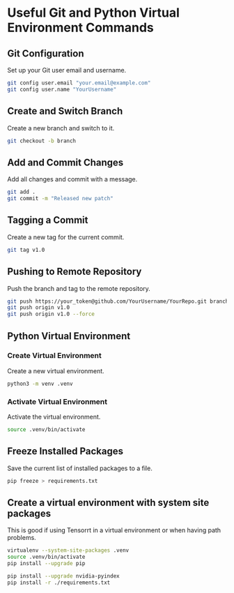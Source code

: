 
# Useful Git and Python Virtual Environment Commands

## Git Configuration
Set up your Git user email and username.
```bash
git config user.email "your.email@example.com"
git config user.name "YourUsername"
```

## Create and Switch Branch
Create a new branch and switch to it.
```bash
git checkout -b branch
```

## Add and Commit Changes
Add all changes and commit with a message.
```bash
git add .
git commit -m "Released new patch"
```

## Tagging a Commit
Create a new tag for the current commit.
```bash
git tag v1.0
```

## Pushing to Remote Repository
Push the branch and tag to the remote repository.
```bash
git push https://your_token@github.com/YourUsername/YourRepo.git branch
git push origin v1.0
git push origin v1.0 --force
```

## Python Virtual Environment

### Create Virtual Environment
Create a new virtual environment.
```bash
python3 -m venv .venv
```

### Activate Virtual Environment
Activate the virtual environment.
```bash
source .venv/bin/activate
```

## Freeze Installed Packages
Save the current list of installed packages to a file.
```bash
pip freeze > requirements.txt
```
## Create a virtual environment with system site packages
This is good if using Tensorrt in a virtual environment or when having path problems.
```bash
virtualenv --system-site-packages .venv
source .venv/bin/activate
pip install --upgrade pip

pip install --upgrade nvidia-pyindex
pip install -r ./requirements.txt
```
